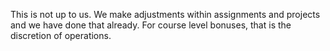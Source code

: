 This is not up to us. We make adjustments within assignments and projects and
we have done that already. For course level bonuses, that is the discretion of
operations.